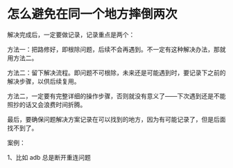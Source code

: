 # 怎么**避免在同一个地方摔倒两次**

解决完成后，一定要做记录，记录重点是两个：

方法一：把路修好，即根除问题，后续不会再遇到。不一定有这种解决办法，那就用方法二。

方法二：留下解决流程。即问题不可根除，未来还是可能遇到时，要记录下之前的解决步骤，以供后续复用。

方法二，一定要有完整详细的操作步骤，否则就没有意义了——下次遇到还是不能照抄的话又会浪费时间折腾。

最后，要确保问题解决方案记录在可以找到的地方，因为有可能记录了，但是后面找不到了。

案例：

1、比如 adb 总是断开重连问题